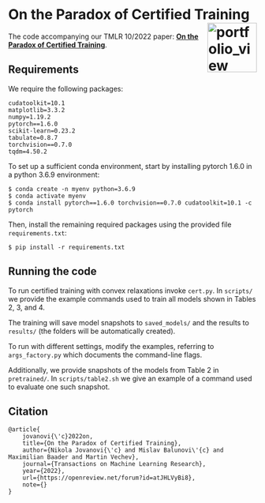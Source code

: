 # On the Paradox of Certified Training <a href="https://www.sri.inf.ethz.ch/"><img width="100" alt="portfolio_view" align="right" src="http://safeai.ethz.ch/img/sri-logo.svg"></a>


The code accompanying our TMLR 10/2022 paper: [**On the Paradox of Certified Training**](https://openreview.net/forum?id=atJHLVyBi8).

## Requirements

We require the following packages:
```
cudatoolkit=10.1
matplotlib=3.3.2
numpy=1.19.2
pytorch==1.6.0
scikit-learn=0.23.2
tabulate=0.8.7
torchvision==0.7.0 
tqdm=4.50.2
```

To set up a sufficient conda environment, start by installing pytorch 1.6.0 in a python 3.6.9 environment:
```
$ conda create -n myenv python=3.6.9
$ conda activate myenv
$ conda install pytorch==1.6.0 torchvision==0.7.0 cudatoolkit=10.1 -c pytorch
```

Then, install the remaining required packages using the provided file `requirements.txt`:
```
$ pip install -r requirements.txt
```

## Running the code

To run certified training with convex relaxations invoke `cert.py`. In `scripts/` we provide the example commands used to train all models shown in Tables 2, 3, and 4. 

The training will save model snapshots to `saved_models/` and the results to `results/` (the folders will be automatically created). 

To run with different settings, modify the examples, referring to `args_factory.py` which documents the command-line flags.

Additionally, we provide snapshots of the models from Table 2 in `pretrained/`. In `scripts/table2.sh` we give an example of a command used to evaluate one such snapshot.

## Citation

```
@article{
    jovanovi{\'c}2022on,
    title={On the Paradox of Certified Training},
    author={Nikola Jovanovi{\'c} and Mislav Balunovi\'{c} and Maximilian Baader and Martin Vechev},
    journal={Transactions on Machine Learning Research},
    year={2022},
    url={https://openreview.net/forum?id=atJHLVyBi8},
    note={}
}
```
